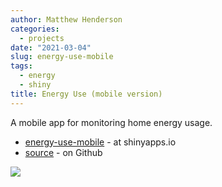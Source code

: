 ```yaml
---
author: Matthew Henderson
categories:
  - projects
date: "2021-03-04"
slug: energy-use-mobile
tags:
  - energy
  - shiny
title: Energy Use (mobile version)
---
```


A mobile app for monitoring home energy usage.

* [energy-use-mobile](https://mhenderson.shinyapps.io/energy-use-mobile/) - at shinyapps.io
* [source](https://github.com/MHenderson/energy-use-mobile) - on Github

![](energy-use-mobile.gif)
